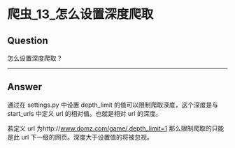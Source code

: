 # 爬虫_13_怎么设置深度爬取


## Question
怎么设置深度爬取？

----

## Answer
通过在 settings.py 中设置 depth_limit 的值可以限制爬取深度，这个深度是与 start_urls 中定义 url 的相对值。也就是相对 url 的深度。

若定义 url 为http://www.domz.com/game/,depth_limit=1 那么限制爬取的只能是此 url 下一级的网页。深度大于设置值的将被忽视。